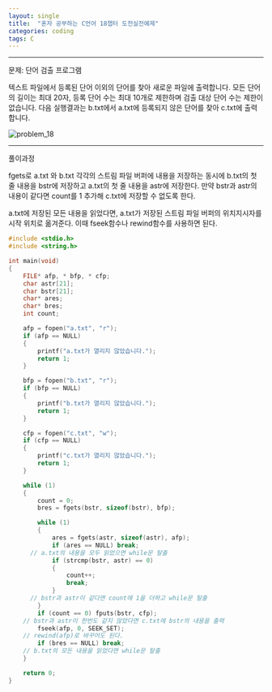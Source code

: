 ```yaml
---
layout: single
title:  "혼자 공부하는 C언어 18챕터 도전실전예제"
categories: coding
tags: C
---
```


<hr/>
 문제: 단어 검출 프로그램

 텍스트 파일에서 등록된 단어 이외의 단어를 찾아 새로운 파일에 출력합니다.
 모든 단어의 길이는 최대 20자, 등록 단어 수는 최대 10개로 제한하며
 검출 대상 단어 수는 제한이 없습니다.
 다음 실행결과는 b.txt에서 a.txt에 등록되지 않은 단어를 찾아 c.txt에 출력합니다.

 ![problem_18](../../images/$(filename)/problem_18.PNG)

<hr/>
 풀이과정

 fgets로 a.txt 와 b.txt 각각의 스트림 파일 버퍼에 내용을 저장하는 동시에
 b.txt의 첫 줄 내용을 bstr에 저장하고 a.txt의 첫 줄 내용을 astr에 저장한다.
 만약 bstr과 astr의 내용이 같다면 count를 1 추가해 c.txt에 저장할 수 없도록 한다.

 a.txt에 저장된 모든 내용을 읽었다면, a.txt가 저장된 스트림 파일 버퍼의
 위치지시자를 시작 위치로 옮겨준다. 이때 fseek함수나 rewind함수를 사용하면 된다.
 

```c
#include <stdio.h>
#include <string.h>

int main(void)
{
	FILE* afp, * bfp, * cfp;
	char astr[21];
	char bstr[21];
	char* ares;
	char* bres;
	int count;

	afp = fopen("a.txt", "r");
	if (afp == NULL)
	{
		printf("a.txt가 열리지 않았습니다.");
		return 1;
	}

	bfp = fopen("b.txt", "r");
	if (bfp == NULL) 
	{
		printf("b.txt가 열리지 않았습니다.");
		return 1;
	}

	cfp = fopen("c.txt", "w");
	if (cfp == NULL) 
	{
		printf("c.txt가 열리지 않았습니다.");
		return 1;
	}

	while (1)
	{
		count = 0;
		bres = fgets(bstr, sizeof(bstr), bfp);

		while (1)
		{
			ares = fgets(astr, sizeof(astr), afp);
			if (ares == NULL) break;
      // a.txt의 내용을 모두 읽었으면 while문 탈출
			if (strcmp(bstr, astr) == 0) 
			{
				count++;
				break;
			}
      // bstr과 astr이 같다면 count에 1을 더하고 while문 탈출
		}
		if (count == 0) fputs(bstr, cfp);
    // bstr과 astr이 한번도 같지 않았다면 c.txt에 bstr의 내용을 출력
		fseek(afp, 0, SEEK_SET);
    // rewind(afp)로 바꾸어도 된다.
		if (bres == NULL) break;
    // b.txt의 모든 내용을 읽었다면 while문 탈출
	}

	return 0;
}
```

